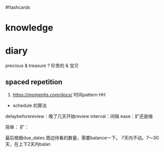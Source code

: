 #flashcards 

# knowledge


# diary



precious & treasure
?
珍贵的 & 宝贝  <!--SR:!2023-01-31-23-29,2.5,250-->



## spaced repetition
1. https://momentjs.com/docs/ 时间pattern HH

* schedule 的算法

delaybeforereview：晚了几天开始review
interval：间隔
ease：扩还是缩

简单：
扩：

最后根据due_dates 周边待看的数量，需要balance一下。
7天内不动。7～30天，在上下2天内balan